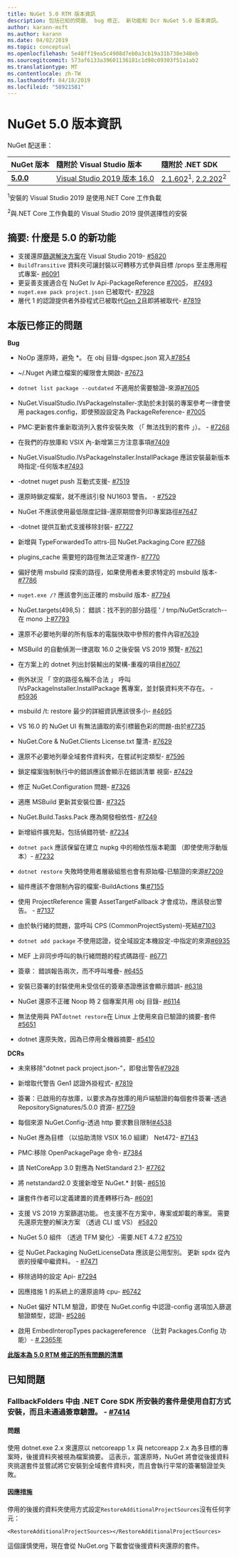 ```yaml
---
title: NuGet 5.0 RTM 版本資訊
description: 包括已知的問題、 bug 修正、 新功能和 Dcr NuGet 5.0 版本資訊。
author: karann-msft
ms.author: karann
ms.date: 04/02/2019
ms.topic: conceptual
ms.openlocfilehash: 5e48ff19ea5c4908d7eb0a3cb19a31b738e348eb
ms.sourcegitcommit: 573af6133a39601136181c1d98c09303f51a1ab2
ms.translationtype: MT
ms.contentlocale: zh-TW
ms.lasthandoff: 04/18/2019
ms.locfileid: "58921581"
---
```

# <a name="nuget-50-release-notes"></a>NuGet 5.0 版本資訊

NuGet 配送車：

| NuGet 版本 | 隨附於 Visual Studio 版本| 隨附於 .NET SDK|
|:---|:---|:---|
| [**5.0.0**](https://nuget.org/downloads) | [Visual Studio 2019 版本 16.0](https://visualstudio.microsoft.com/downloads/) | [2.1.602](https://dotnet.microsoft.com/download/dotnet-core/2.1)<sup>1</sup>, [2.2.202](https://dotnet.microsoft.com/download/dotnet-core/2.2)<sup>2</sup> |

<sup>1</sup>安裝的 Visual Studio 2019 是使用.NET Core 工作負載 

<sup>2</sup>與.NET Core 工作負載的 Visual Studio 2019 提供選擇性的安裝

## <a name="summary-whats-new-in-50"></a>摘要: 什麼是 5.0 的新功能

* 支援還原[篩選解決方案](https://docs.microsoft.com/en-us/visualstudio/ide/filtered-solutions?view=vs-2019)在 Visual Studio 2019- [#5820](https://github.com/NuGet/Home/issues/5820)
* `BuildTransitive` 資料夾可讓封裝以可轉移方式參與目標 /props 至主應用程式專案- [#6091](https://github.com/NuGet/Home/issues/6091)
* 更妥善支援適合在 NuGet Iv Api-PackageReference [#7005](https://github.com/NuGet/Home/issues/7005)， [#7493](https://github.com/NuGet/Home/issues/7493)
* `nuget.exe pack project.json` 已被取代- [#7928](https://github.com/NuGet/Home/issues/7928)
* 層代 1 的認證提供者外掛程式已被取代[Gen 2](https://aka.ms/nuget-cross-platform-authentication-plugin)且即將被取代- [#7819](https://github.com/NuGet/Home/issues/7819)

## <a name="issues-fixed-in-this-release"></a>本版已修正的問題

**Bug**

* NoOp 還原時，避免 *。 在 obj 目錄-dgspec.json 寫入[#7854](https://github.com/NuGet/Home/issues/7854)

* ~/.Nuget 內建立檔案的權限會太開啟- [#7673](https://github.com/NuGet/Home/issues/7673)

* `dotnet list package --outdated` 不適用於需要驗證-來源[#7605](https://github.com/NuGet/Home/issues/7605)

* NuGet.VisualStudio.IVsPackageInstaller-求助於未封裝的專案參考一律會使用 packages.config，即使預設設定為 PackageReference- [#7005](https://github.com/NuGet/Home/issues/7005)

* PMC:更新套件重新取消列入套件安裝失敗 （「 無法找到的套件 」）。 - [#7268](https://github.com/NuGet/Home/issues/7268)

* 在我們的存放庫和 VSIX 內-新增第三方注意事項[#7409](https://github.com/NuGet/Home/issues/7409)

* NuGet.VisualStudio.IVsPackageInstaller.InstallPackage 應該安裝最新版本時指定-任何版本[#7493](https://github.com/NuGet/Home/issues/7493)

* -dotnet nuget push 互動式支援- [#7519](https://github.com/NuGet/Home/issues/7519)

* 還原時鎖定檔案，就不應該引發 NU1603 警告。 - [#7529](https://github.com/NuGet/Home/issues/7529)

* NuGet 不應該使用最低限度記錄-還原期間會列印專案路徑[#7647](https://github.com/NuGet/Home/issues/7647)

* -dotnet 提供互動式支援移除封裝- [#7727](https://github.com/NuGet/Home/issues/7727)

* 新增與 TypeForwardedTo attrs-回 NuGet.Packaging.Core [#7768](https://github.com/NuGet/Home/issues/7768)

* plugins_cache 需要短的路徑無法正常運作- [#7770](https://github.com/NuGet/Home/issues/7770)

* 偏好使用 msbuild 探索的路徑，如果使用者未要求特定的 msbuild 版本- [#7786](https://github.com/NuGet/Home/issues/7786)

* `nuget.exe /?` 應該會列出正確的 msbuild 版本- [#7794](https://github.com/NuGet/Home/issues/7794)

* NuGet.targets(498,5)： 錯誤：找不到的部分路徑 ' / tmp/NuGetScratch--在 mono 上[#7793](https://github.com/NuGet/Home/issues/7793)

* 還原不必要地列舉的所有版本的電腦快取中參照的套件內容[#7639](https://github.com/NuGet/Home/issues/7639)

* MSBuild 的自動偵測一律選取 16.0 之後安裝 VS 2019 預覽- [#7621](https://github.com/NuGet/Home/issues/7621)

* 在方案上的 dotnet 列出封裝輸出的架構-重複的項目[#7607](https://github.com/NuGet/Home/issues/7607)

* 例外狀況 「 空的路徑名稱不合法 」 呼叫 IVsPackageInstaller.InstallPackage 舊專案，並封裝資料夾不存在。 - [#5936](https://github.com/NuGet/Home/issues/5936)

* msbuild /t: restore 最少的詳細資訊應該很多小- [#4695](https://github.com/NuGet/Home/issues/4695)

* VS 16.0 的 NuGet UI 有無法讀取的索引標籤色彩的問題-由於[#7735](https://github.com/NuGet/Home/issues/7735)

* NuGet.Core & NuGet.Clients License.txt 釐清- [#7629](https://github.com/NuGet/Home/issues/7629)

* 還原不必要地列舉全域套件資料夾，在嘗試判定類型- [#7596](https://github.com/NuGet/Home/issues/7596)

* 鎖定檔案強制執行中的錯誤應該會顯示在錯誤清單 視窗- [#7429](https://github.com/NuGet/Home/issues/7429)

* 修正 NuGet.Configuration 問題- [#7326](https://github.com/NuGet/Home/issues/7326)

* 適應 MSBuild 更新其安裝位置- [#7325](https://github.com/NuGet/Home/issues/7325)

* NuGet.Build.Tasks.Pack 應為開發相依性- [#7249](https://github.com/NuGet/Home/issues/7249)

* 新增組件擴充點，包括偵錯符號- [#7234](https://github.com/NuGet/Home/issues/7234)

* `dotnet pack` 應該保留在建立 nupkg 中的相依性版本範圍 （即使使用浮動版本）- [#7232](https://github.com/NuGet/Home/issues/7232)

* `dotnet restore` 失敗時使用者層級組態也會有原始檔-已驗證的來源[#7209](https://github.com/NuGet/Home/issues/7209)

* 組件應該不會限制內容的檔案-BuildActions 集[#7155](https://github.com/NuGet/Home/issues/7155)

* 使用 ProjectReference 需要 AssetTargetFallback 才會成功，應該發出警告。 - [#7137](https://github.com/NuGet/Home/issues/7137)

* 由於執行緒的問題，當呼叫 CPS (CommonProjectSystem)-死結[#7103](https://github.com/NuGet/Home/issues/7103)

* `dotnet add package` 不使用認證，從全域設定本機設定-中指定的來源[#6935](https://github.com/NuGet/Home/issues/6935)

* MEF 上非同步呼叫的執行緒問題的程式碼路徑- [#6771](https://github.com/NuGet/Home/issues/6771)

* 簽章： 錯誤報告兩次，而不呼叫堆疊- [#6455](https://github.com/NuGet/Home/issues/6455)

* 安裝已簽署的封裝使用未受信任的簽章憑證應該會顯示錯誤- [#6318](https://github.com/NuGet/Home/issues/6318)

* NuGet 還原不正確 Noop 時 2 個專案共用 obj 目錄- [#6114](https://github.com/NuGet/Home/issues/6114)

* 無法使用與 PAT`dotnet restore`在 Linux 上使用來自已驗證的摘要-套件[#5651](https://github.com/NuGet/Home/issues/5651)

* dotnet 還原失敗，因為已停用全機器摘要- [#5410](https://github.com/NuGet/Home/issues/5410)

**DCRs**

* 未來移除"dotnet pack project.json-"，即發出警告[#7928](https://github.com/NuGet/Home/issues/7928)
 
* 新增取代警告 Gen1 認證外掛程式- [#7819](https://github.com/NuGet/Home/issues/7819)
 
* 簽署：已啟用的存放庫，以要求為存放庫的用戶端驗證的每個套件簽署-透過 RepositorySignatures/5.0.0 資源- [#7759](https://github.com/NuGet/Home/issues/7759)

* 每個來源 NuGet.Config-透過 http 要求數目限制[#4538](https://github.com/NuGet/Home/issues/4538)

* NuGet 應為目標 （以協助清除 VSIX 16.0 組建） Net472- [#7143](https://github.com/NuGet/Home/issues/7143)

* PMC:移除 OpenPackagePage 命令- [#7384](https://github.com/NuGet/Home/issues/7384)

* 請 NetCoreApp 3.0 對應為 NetStandard 2.1- [#7762](https://github.com/NuGet/Home/issues/7762)

* 將 netstandard2.0 支援新增至 NuGet.* 封裝- [#6516](https://github.com/NuGet/Home/issues/6516)

* 讓套件作者可以定義建置的資產轉移行為- [#6091](https://github.com/NuGet/Home/issues/6091)

* 支援 VS 2019 方案篩選功能。 也支援不在方案中，專案或卸載的專案。 需要先還原完整的解決方案 （透過 CLI 或 VS） [#5820](https://github.com/NuGet/Home/issues/5820)

* NuGet 5.0 組件 （透過 TFM 變化）-需要.NET 4.7.2 [#7510](https://github.com/NuGet/Home/issues/7510)

* 從 NuGet.Packaging NuGetLicenseData 應該是公用型別。 更新 spdx 從內嵌的授權中繼資料。 - [#7471](https://github.com/NuGet/Home/issues/7471)

* 移除過時的設定 Api- [#7294](https://github.com/NuGet/Home/issues/7294)

* 因應措施 1 的系統上的還原逾時 cpu- [#6742](https://github.com/NuGet/Home/issues/6742)

* NuGet 偏好 NTLM 驗證，即使在 NuGet.config 中認證-config 選項加入篩選驗證類型，認證- [#5286](https://github.com/NuGet/Home/issues/5286)

* 啟用 EmbedInteropTypes packagereference （比對 Packages.Config 功能）- [# 2365年](https://github.com/NuGet/Home/issues/2365)

**[此版本為 5.0 RTM 修正的所有問題的清單](https://github.com/NuGet/Home/milestone/84?closed=1)**

## <a name="known-issues"></a>已知問題

### <a name="packages-in-fallbackfolders-installed-by-net-core-sdk-are-custom-installed-and-fail-signature-validation---7414httpsgithubcomnugethomeissues7414"></a>FallbackFolders 中由 .NET Core SDK 所安裝的套件是使用自訂方式安裝，而且未通過簽章驗證。 - [#7414](https://github.com/NuGet/Home/issues/7414)
#### <a name="issue"></a>問題
使用 dotnet.exe 2.x 來還原以 netcoreapp 1.x 與 netcoreapp 2.x 為多目標的專案時，後援資料夾被視為檔案摘要。 這表示，當還原時，NuGet 將會從後援資料夾挑選套件並嘗試將它安裝到全域套件資料夾，而且會執行平常的簽署驗證並失敗。<br>
#### <a name="workaround"></a>因應措施
停用的後援的資料夾使用方式設定`RestoreAdditionalProjectSources`沒有任何字元：

`<RestoreAdditionalProjectSources></RestoreAdditionalProjectSources>`

這個謹慎使用，現在會從 NuGet.org 下載會從後援資料夾還原的套件。
